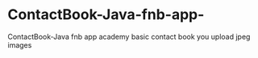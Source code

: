 # ContactBook-Java-fnb-app-
ContactBook-Java fnb app academy 
basic contact book 
you upload jpeg images 
